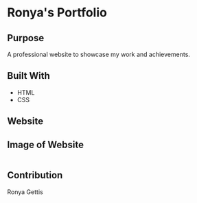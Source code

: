 # Ronya's Portfolio

## Purpose
A professional website to showcase my work and achievements.

## Built With
* HTML
* CSS

## Website

## Image of Website
![]()

## Contribution
Ronya Gettis
